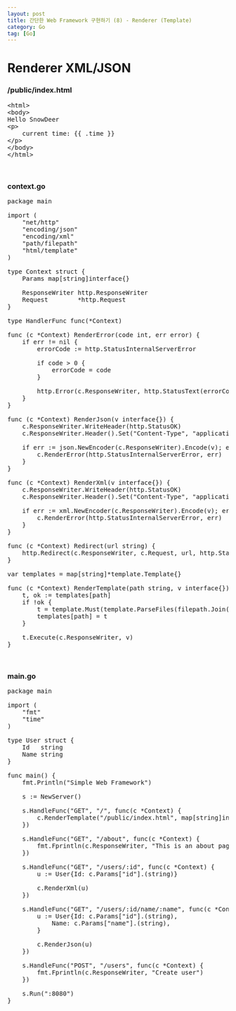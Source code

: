 ```yaml
---
layout: post
title: 간단한 Web Framework 구현하기 (8) - Renderer (Template)
category: Go
tag: [Go]
---
```

# Renderer XML/JSON

### /public/index.html

<pre class="prettyprint">
&lt;html&gt;
&lt;body&gt;
Hello SnowDeer
&lt;p&gt;
    current time: {{ .time }}
&lt;/p&gt;
&lt;/body&gt;
&lt;/html&gt;
</pre>

<br>

### context.go

<pre class="prettyprint">
package main

import (
	"net/http"
	"encoding/json"
	"encoding/xml"
	"path/filepath"
	"html/template"
)

type Context struct {
	Params map[string]interface{}

	ResponseWriter http.ResponseWriter
	Request        *http.Request
}

type HandlerFunc func(*Context)

func (c *Context) RenderError(code int, err error) {
	if err != nil {
		errorCode := http.StatusInternalServerError

		if code > 0 {
			errorCode = code
		}

		http.Error(c.ResponseWriter, http.StatusText(errorCode), errorCode)
	}
}

func (c *Context) RenderJson(v interface{}) {
	c.ResponseWriter.WriteHeader(http.StatusOK)
	c.ResponseWriter.Header().Set("Content-Type", "application/json; charset=utf-8")

	if err := json.NewEncoder(c.ResponseWriter).Encode(v); err != nil {
		c.RenderError(http.StatusInternalServerError, err)
	}
}

func (c *Context) RenderXml(v interface{}) {
	c.ResponseWriter.WriteHeader(http.StatusOK)
	c.ResponseWriter.Header().Set("Content-Type", "application/json; charset=utf-8")

	if err := xml.NewEncoder(c.ResponseWriter).Encode(v); err != nil {
		c.RenderError(http.StatusInternalServerError, err)
	}
}

func (c *Context) Redirect(url string) {
	http.Redirect(c.ResponseWriter, c.Request, url, http.StatusMovedPermanently)
}

var templates = map[string]*template.Template{}

func (c *Context) RenderTemplate(path string, v interface{}) {
	t, ok := templates[path]
	if !ok {
		t = template.Must(template.ParseFiles(filepath.Join(".", path)))
		templates[path] = t
	}

	t.Execute(c.ResponseWriter, v)
}
</pre>

<br>

### main.go

<pre class="prettyprint">
package main

import (
	"fmt"
	"time"
)

type User struct {
	Id   string
	Name string
}

func main() {
	fmt.Println("Simple Web Framework")

	s := NewServer()

	s.HandleFunc("GET", "/", func(c *Context) {
		c.RenderTemplate("/public/index.html", map[string]interface{}{"time": time.Now()})
	})

	s.HandleFunc("GET", "/about", func(c *Context) {
		fmt.Fprintln(c.ResponseWriter, "This is an about page.")
	})

	s.HandleFunc("GET", "/users/:id", func(c *Context) {
		u := User{Id: c.Params["id"].(string)}

		c.RenderXml(u)
	})

	s.HandleFunc("GET", "/users/:id/name/:name", func(c *Context) {
		u := User{Id: c.Params["id"].(string),
			Name: c.Params["name"].(string),
		}

		c.RenderJson(u)
	})

	s.HandleFunc("POST", "/users", func(c *Context) {
		fmt.Fprintln(c.ResponseWriter, "Create user")
	})

	s.Run(":8080")
}
</pre>